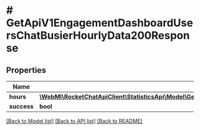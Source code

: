 # # GetApiV1EngagementDashboardUsersChatBusierHourlyData200Response

## Properties

Name | Type | Description | Notes
------------ | ------------- | ------------- | -------------
**hours** | [**\WebMI\RocketChatApiClient\StatisticsApi\Model\GetApiV1EngagementDashboardUsersChatBusierHourlyData200ResponseHoursInner[]**](GetApiV1EngagementDashboardUsersChatBusierHourlyData200ResponseHoursInner.md) |  | [optional]
**success** | **bool** |  | [optional]

[[Back to Model list]](../../README.md#models) [[Back to API list]](../../README.md#endpoints) [[Back to README]](../../README.md)
